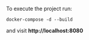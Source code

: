 To execute the project run:

<code>docker-compose -d --build</code>

and visit **http://localhost:8080**